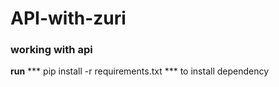 # API-with-zuri
### working with api<br>
**run**
*** pip install -r requirements.txt *** to install dependency